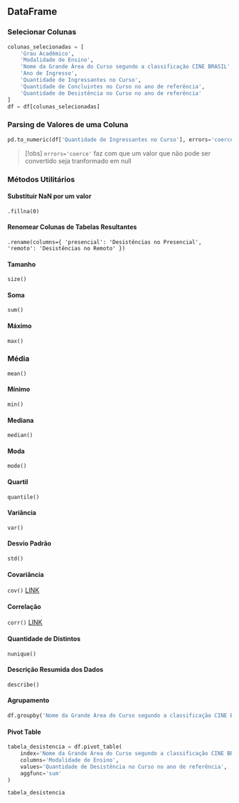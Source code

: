 ## DataFrame
### Selecionar Colunas
```py
colunas_selecionadas = [
    'Grau Acadêmico', 
    'Modalidade de Ensino', 
    'Nome da Grande Área do Curso segundo a classificação CINE BRASIL', 
    'Ano de Ingresso', 
    'Quantidade de Ingressantes no Curso', 
    'Quantidade de Concluintes no Curso no ano de referência', 
    'Quantidade de Desistência no Curso no ano de referência'
]
df = df[colunas_selecionadas]
```

### Parsing de Valores de uma Coluna
```py
pd.to_numeric(df['Quantidade de Ingressantes no Curso'], errors='coerce').astype('Int64')
```
>[!obs] `errors='coerce'` faz com que um valor que não pode ser convertido seja tranformado em null

### Métodos Utilitários
#### Substituir NaN por um valor 
`.fillna(0)`
#### Renomear Colunas de Tabelas Resultantes
`.rename(columns={
    'presencial': 'Desistências no Presencial',
    'remoto': 'Desistências no Remoto'
})`
#### Tamanho 
`size()`
#### Soma
`sum()`
#### Máximo
`max()`
### Média
`mean()`
#### Mínimo
`min()`
#### Mediana
`median()`
#### Moda
`mode()`
#### Quartil
`quantile()`
#### Variância
`var()`
#### Desvio Padrão
`std()`
#### Covariância
`cov()`
[LINK](https://pandas.pydata.org/docs/reference/api/pandas.DataFrame.cov.html)
#### Correlação
`corr()`
[LINK](https://pandas.pydata.org/docs/reference/api/pandas.DataFrame.corr.html)
#### Quantidade de Distintos
`nunique()`
#### Descrição Resumida dos Dados
`describe()`
#### Agrupamento
```py
df.groupby('Nome da Grande Área do Curso segundo a classificação CINE BRASIL')['Quantidade de Concluintes no Curso no ano de referência'].agg(lambda x: x.mode())
```
#### Pivot Table 
```py
tabela_desistencia = df.pivot_table(
    index='Nome da Grande Área do Curso segundo a classificação CINE BRASIL',    # As linhas da sua nova tabela
    columns='Modalidade de Ensino',                                              # A coluna cujos valores virarão novas colunas
    values='Quantidade de Desistência no Curso no ano de referência',            # Os valores que preencherão a tabela
    aggfunc='sum'                                                                # A operação a ser aplicada (soma)
)

tabela_desistencia
```

